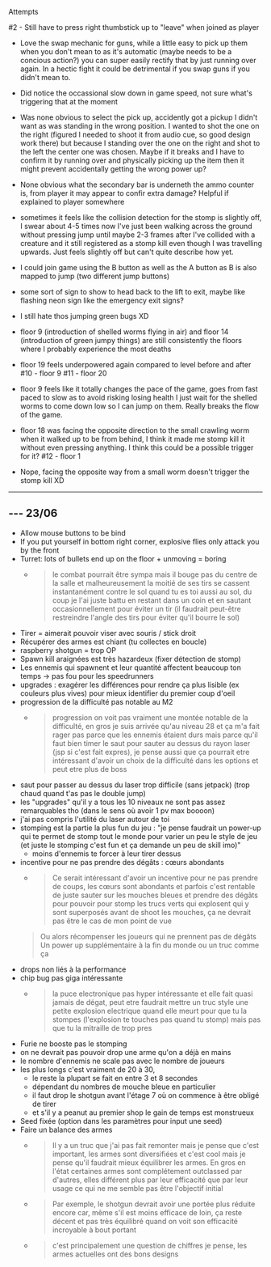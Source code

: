Attempts

#2 - Still have to press right thumbstick up to "leave" when joined as player

* Love the swap mechanic for guns, while a little easy to pick up them when you don't mean to as it's automatic (maybe needs to be a concious action?) you can super easily rectify that by just running over again. In a hectic fight it could be detrimental if you swap guns if you didn't mean to.

* Did notice the occassional slow down in game speed, not sure what's triggering that at the moment

* Was none obvious to select the pick up, accidently got a pickup I didn't want as was standing in the wrong position. I wanted to shot the one on the right (figured I needed to shoot it from audio cue, so good design work there) but because I standing over the one on the right and shot to the left the center one was chosen. Maybe if it breaks and I have to confirm it by running over and physically picking up the item then it might prevent accidentally getting the wrong power up?

* None obvious what the secondary bar is underneth the ammo counter is, from player it may appear to confir extra damage? Helpful if explained to player somewhere

* sometimes it feels like the collision detection for the stomp is slightly off, I swear about 4-5 times now I've just been walking across the ground without pressing jump until maybe 2-3 frames after I've collided with a creature and it still registered as a stomp kill even though I was travelling upwards. Just feels slightly off but can't quite describe how yet.

* I could join game using the B button as well as the A button as B is also mapped to jump (two different jump buttons)

* some sort of sign to show to head back to the lift to exit, maybe like flashing neon sign like the emergency exit signs?

* I still hate thos jumping green bugs XD
  
* floor 9 (introduction of shelled worms flying in air) and floor 14 (introduction of green jumpy things) are still consistently the floors where I probably experience the most deaths
  
* floor 19 feels underpowered again compared to level before and after
#10 - floor 9
#11 - floor 20
* floor 9 feels like it totally changes the pace of the game, goes from fast paced to slow as to avoid risking losing health I just wait for the shelled worms to come down low so I can jump on them. Really breaks the flow of the game.
* floor 18 was facing the opposite direction to the small crawling worm when it walked up to be from behind, I think it made me stomp kill it without even pressing anything. I think this could be a possible trigger for it?
#12 - floor 1
* Nope, facing the opposite way from a small worm doesn't trigger the stomp kill XD

---------------------------------------------------------
--- 23/06
---------------------------------------------------------

* Allow mouse buttons to be bind
* If you put yourself in bottom right corner, explosive flies only attack you by the front
* Turret: lots of bullets end up on the floor + unmoving = boring
    * > le combat pourrait être sympa mais il bouge pas du centre de la salle et malheureusement la moitié de ses tirs se cassent instantanément contre le sol quand tu es toi aussi au sol, du coup je l'ai juste battu en restant dans un coin et en sautant occasionnellement pour éviter un tir (il faudrait peut-être restreindre l'angle des tirs pour éviter qu'il bourre le sol)
* Tirer = aimerait pouvoir viser avec souris / stick droit
* Récupérer des armes est chiant (tu collectes en boucle)
* raspberry shotgun = trop OP
* Spawn kill araignées est très hazardeux (fixer détection de stomp)
* Les ennemis qui spawnent et leur quantité affectent beaucoup ton temps -> pas fou pour les speedrunners
* upgrades : exagérer les différences pour rendre ça plus lisible (ex couleurs plus vives) pour mieux identifier du premier coup d'oeil
* progression de la difficulté pas notable au M2
    * > progression on voit pas vraiment une montée notable de la difficulté, en gros je suis arrivée qu'au niveau 28 et ça m'a fait rager pas parce que les ennemis étaient durs mais parce qu'il faut bien timer le saut pour sauter au dessus du rayon laser (jsp si c'est fait expres), je pense aussi que ça pourrait etre intéressant d'avoir un choix de la difficulté dans les options et peut etre plus de boss
* saut pour passer au dessus du laser trop difficile (sans jetpack) (trop chaud quand t'as pas le double jump)
* les "upgrades" qu'il y a tous les 10 niveaux ne sont pas assez remarquables tho (dans le sens où avoir 1 pv max boooon) 
* j'ai pas compris l'utilité du laser autour de toi
* stomping est la partie la plus fun du jeu : "je pense faudrait un power-up qui te permet de stomp tout le monde pour varier un peu le style de jeu (et juste le stomping c'est fun et ça demande un peu de skill imo)"
    * moins d'ennemis te forcer à leur tirer dessus 
* incentive pour ne pas prendre des dégâts : cœurs abondants 
    * > Ce serait intéressant d'avoir un incentive pour ne pas prendre de coups, les cœurs sont abondants et parfois c'est rentable de juste sauter sur les mouches bleues et prendre des dégâts pour pouvoir pour stomp les trucs verts qui explosent qui y sont superposés avant de shoot les mouches, ça ne devrait pas être le cas de mon point de vue
    > Ou alors récompenser les joueurs qui ne prennent pas de dégâts
    > Un power up supplémentaire à la fin du monde ou un truc comme ça
* drops non liés à la performance 
* chip bug pas giga intéressante 
    * > la puce electronique pas hyper intéressante et elle fait quasi jamais de dégat, peut etre faudrait mettre un truc style une petite explosion electrique quand elle meurt pour que tu la stompes (l'explosion te touches pas quand tu stomp) mais pas que tu la mitraille de trop pres 
* Furie ne booste pas le stomping
* on ne devrait pas pouvoir drop une arme qu'on a déjà en mains
* le nombre d'ennemis ne scale pas avec le nombre de joueurs
* les plus longs c'est vraiment de 20 à 30, 
    * le reste la plupart se fait en entre 3 et 8 secondes
    * dépendant du nombres de mouche bleue en particulier
    * il faut drop le shotgun avant l'étage 7 où on commence à être obligé de tirer
    * et s'il y a peanut au premier shop le gain de temps est monstrueux
* Seed fixée (option dans les paramètres pour input une seed)
* Faire un balance des armes 
    * > Il y a un truc que j'ai pas fait remonter mais je pense que c'est important, les armes sont diversifiées et c'est cool mais je pense qu'il faudrait mieux équilibrer les armes. En gros en l'état certaines armes sont complétement outclassed par d'autres, elles différent plus par leur efficacité que par leur usage ce qui ne me semble pas être l'objectif initial
    * > Par exemple, le shotgun devrait avoir une portée plus réduite encore car, même s'il est moins efficace de loin, ça reste décent et pas très équilibré quand on voit son efficacité incroyable à bout portant
    * > c'est principalement une question de chiffres je pense, les armes actuelles ont des bons designs
